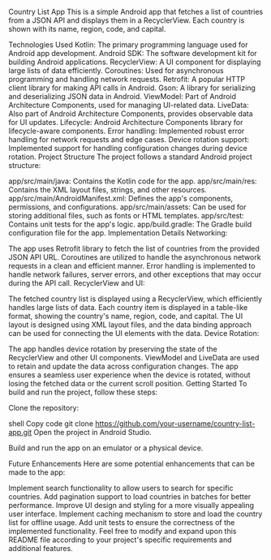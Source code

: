 Country List App
This is a simple Android app that fetches a list of countries from a JSON API and displays them in a RecyclerView. Each country is shown with its name, region, code, and capital.

Technologies Used
Kotlin: The primary programming language used for Android app development.
Android SDK: The software development kit for building Android applications.
RecyclerView: A UI component for displaying large lists of data efficiently.
Coroutines: Used for asynchronous programming and handling network requests.
Retrofit: A popular HTTP client library for making API calls in Android.
Gson: A library for serializing and deserializing JSON data in Android.
ViewModel: Part of Android Architecture Components, used for managing UI-related data.
LiveData: Also part of Android Architecture Components, provides observable data for UI updates.
Lifecycle: Android Architecture Components library for lifecycle-aware components.
Error handling: Implemented robust error handling for network requests and edge cases.
Device rotation support: Implemented support for handling configuration changes during device rotation.
Project Structure
The project follows a standard Android project structure:

app/src/main/java: Contains the Kotlin code for the app.
app/src/main/res: Contains the XML layout files, strings, and other resources.
app/src/main/AndroidManifest.xml: Defines the app's components, permissions, and configurations.
app/src/main/assets: Can be used for storing additional files, such as fonts or HTML templates.
app/src/test: Contains unit tests for the app's logic.
app/build.gradle: The Gradle build configuration file for the app.
Implementation Details
Networking:

The app uses Retrofit library to fetch the list of countries from the provided JSON API URL.
Coroutines are utilized to handle the asynchronous network requests in a clean and efficient manner.
Error handling is implemented to handle network failures, server errors, and other exceptions that may occur during the API call.
RecyclerView and UI:

The fetched country list is displayed using a RecyclerView, which efficiently handles large lists of data.
Each country item is displayed in a table-like format, showing the country's name, region, code, and capital.
The UI layout is designed using XML layout files, and the data binding approach can be used for connecting the UI elements with the data.
Device Rotation:

The app handles device rotation by preserving the state of the RecyclerView and other UI components.
ViewModel and LiveData are used to retain and update the data across configuration changes.
The app ensures a seamless user experience when the device is rotated, without losing the fetched data or the current scroll position.
Getting Started
To build and run the project, follow these steps:

Clone the repository:

shell
Copy code
git clone https://github.com/your-username/country-list-app.git
Open the project in Android Studio.

Build and run the app on an emulator or a physical device.

Future Enhancements
Here are some potential enhancements that can be made to the app:

Implement search functionality to allow users to search for specific countries.
Add pagination support to load countries in batches for better performance.
Improve UI design and styling for a more visually appealing user interface.
Implement caching mechanism to store and load the country list for offline usage.
Add unit tests to ensure the correctness of the implemented functionality.
Feel free to modify and expand upon this README file according to your project's specific requirements and additional features.
